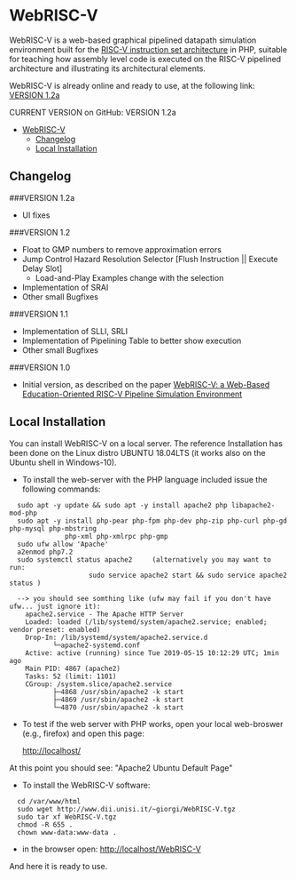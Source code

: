 # WebRISC-V

WebRISC-V is a web-based graphical pipelined datapath simulation environment built for the [RISC-V instruction set architecture](https://content.riscv.org/wp-content/uploads/2017/05/riscv-spec-v2.2.pdf) in PHP, suitable for teaching how assembly level code is executed on the RISC-V pipelined architecture and illustrating its architectural elements.

WebRISC-V is already online and ready to use, at the following link: [VERSION 1.2a](http://www.dii.unisi.it/~giorgi/WebRISC-V)

CURRENT VERSION on GitHub: VERSION 1.2a

- [WebRISC-V](#WebRISC-V)
  - [Changelog](#changelog)
  - [Local Installation](#installation)
  
## Changelog

###VERSION 1.2a

* UI fixes

###VERSION 1.2

* Float to GMP numbers to remove approximation errors
* Jump Control Hazard Resolution Selector [Flush Instruction || Execute Delay Slot]
	* Load-and-Play Examples change with the selection
* Implementation of SRAI
* Other small Bugfixes

###VERSION 1.1

* Implementation of SLLI, SRLI
* Implementation of Pipelining Table to better show execution
* Other small Bugfixes

###VERSION 1.0

* Initial version, as described on the paper [WebRISC-V: a Web-Based Education-Oriented RISC-V Pipeline Simulation Environment
](https://dl.acm.org/citation.cfm?id=3338894)

  
## Local Installation

You can install WebRISC-V on a local server.
The reference Installation has been done on the Linux distro UBUNTU 18.04LTS
(it works also on the Ubuntu shell in Windows-10).

* To install the web-server with the PHP language included issue the following commands:
```
  sudo apt -y update && sudo apt -y install apache2 php libapache2-mod-php
  sudo apt -y install php-pear php-fpm php-dev php-zip php-curl php-gd php-mysql php-mbstring 
  		      php-xml php-xmlrpc php-gmp
  sudo ufw allow 'Apache'
  a2enmod php7.2
  sudo systemctl status apache2 	(alternatively you may want to run:
					sudo service apache2 start && sudo service apache2 status )
  
  --> you should see somthing like (ufw may fail if you don't have ufw... just ignore it):
    apache2.service - The Apache HTTP Server
    Loaded: loaded (/lib/systemd/system/apache2.service; enabled; vendor preset: enabled)
    Drop-In: /lib/systemd/system/apache2.service.d
           └─apache2-systemd.conf
    Active: active (running) since Tue 2019-05-15 10:12:29 UTC; 1min ago
    Main PID: 4867 (apache2)
    Tasks: 52 (limit: 1101)
    CGroup: /system.slice/apache2.service
           ├─4868 /usr/sbin/apache2 -k start
           ├─4869 /usr/sbin/apache2 -k start
           └─4870 /usr/sbin/apache2 -k start
```

* To test if the web server with PHP works, open your local web-broswer (e.g., firefox)
and open this page:
  
  <a href="http://localhost/">http://localhost/</a>
  
At this point you should see: "Apache2 Ubuntu Default Page"

* To install the WebRISC-V software:
```
  cd /var/www/html
  sudo wget http://www.dii.unisi.it/~giorgi/WebRISC-V.tgz
  sudo tar xf WebRISC-V.tgz
  chmod -R 655 .
  chown www-data:www-data .
```
* in the browser open:
  <a href="http://localhost/WebRISC-V">http://localhost/WebRISC-V</a>
  
And here it is ready to use.
